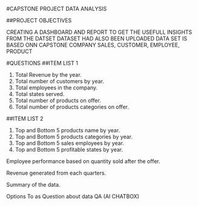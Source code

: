 #CAPSTONE PROJECT DATA ANALYSIS

##PROJECT OBJECTIVES

CREATING A DASHBOARD AND REPORT TO GET THE USEFULL INSIGHTS FROM THE DATSET 
DATASET HAD ALSO BEEN UPLOADED DATA SET IS BASED ONN CAPSTONE COMPANY SALES, CUSTOMER, EMPLOYEE, PRODUCT

#QUESTIONS
##ITEM LIST 1
1. Total Revenue by the year.
2. Total number of customers by year.
3. Total employees in the company.
4. Total states served.
5. Total number of products on offer.
6. Total number of products categories on offer.

##ITEM LIST 2
1. Top and Bottom 5 products name by year.
2. Top and Bottom 5 products categories by year.
3. Top and Bottom 5 sales employees by year.
4. Top and Bottom 5 profitable states by year.

Employee performance based on quantity sold after the offer.

Revenue generated from each quarters.

Summary of the data.

Options To as Question about data QA (AI CHATBOX)


   

